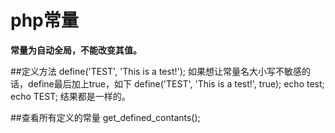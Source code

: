 # php常量

**常量为自动全局，不能改变其值。**

  ##定义方法
  define('TEST', 'This is a test!');
  如果想让常量名大小写不敏感的话，define最后加上true，如下
  define('TEST', 'This is a test!', true);
  echo test;
  echo TEST;
  结果都是一样的。

  ##查看所有定义的常量
  get_defined_contants();



